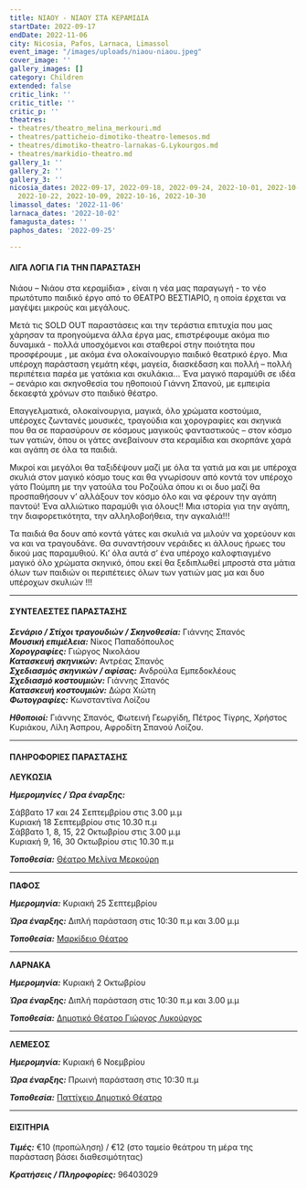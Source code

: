 ```yaml
---
title: ΝΙΑΟΥ - ΝΙΑΟΥ ΣΤΑ ΚΕΡΑΜΙΔΙΑ
startDate: 2022-09-17
endDate: 2022-11-06
city: Nicosia, Pafos, Larnaca, Limassol
event_image: "/images/uploads/niaou-niaou.jpeg"
cover_image: ''
gallery_images: []
category: Children
extended: false
critic_link: ''
critic_title: ''
critic_p: ''
theatres:
- theatres/theatro_melina_merkouri.md
- theatres/patticheio-dimotiko-theatro-lemesos.md
- theatres/dimotiko-theatro-larnakas-G.Lykourgos.md
- theatres/markidio-theatro.md
gallery_1: ''
gallery_2: ''
gallery_3: ''
nicosia_dates: 2022-09-17, 2022-09-18, 2022-09-24, 2022-10-01, 2022-10-08, 2022-10-15,
  2022-10-22, 2022-10-09, 2022-10-16, 2022-10-30
limassol_dates: '2022-11-06'
larnaca_dates: '2022-10-02'
famagusta_dates: ''
paphos_dates: '2022-09-25'

---
```

#### ΛΙΓΑ ΛΟΓΙΑ ΓΙΑ ΤΗΝ ΠΑΡΑΣΤΑΣΗ

Νιάου – Νιάου στα κεραμίδια» , είναι η νέα μας παραγωγή - το νέο πρωτότυπο παιδικό έργο από το ΘΕΑΤΡΟ ΒΕΣΤΙΑΡΙΟ, η οποία έρχεται να μαγέψει μικρούς και μεγάλους.

Μετά τις SOLD OUT παραστάσεις και την τεράστια επιτυχία που μας χάρησαν τα προηγούμενα άλλα έργα μας, επιστρέφουμε ακόμα πιο δυναμικά - πολλά υποσχόμενοι και σταθεροί στην ποιότητα που προσφέρουμε , με ακόμα ένα ολοκαίνουργιο παιδικό θεατρικό έργο. Μια υπέροχη παράσταση γεμάτη κέφι, μαγεία, διασκέδαση και πολλή – πολλή περιπέτεια παρέα με γατάκια και σκυλάκια... Ένα μαγικό παραμύθι σε ιδέα – σενάριο και σκηνοθεσία του ηθοποιού Γιάννη Σπανού, με εμπειρία δεκαεφτά χρόνων στο παιδικό θέατρο.

Επαγγελματικά, ολοκαίνουργια, μαγικά, όλο χρώματα κοστούμια, υπέροχες ζωντανές μουσικές, τραγούδια και χορογραφίες και σκηνικά που θα σε παρασύρουν σε κόσμους μαγικούς φανταστικούς – στον κόσμο των γατιών, όπου οι γάτες ανεβαίνουν στα κεραμίδια και σκορπάνε χαρά και αγάπη σε όλα τα παιδιά.

Μικροί και μεγάλοι θα ταξιδέψουν μαζί με όλα τα γατιά μα και με υπέροχα σκυλιά στον μαγικό κόσμο τους και θα γνωρίσουν από κοντά τον υπέροχο γάτο Πούμπη με την γατούλα του Ροζούλα όπου κι οι δυο μαζί θα προσπαθήσουν ν’ αλλάξουν τον κόσμο όλο και να φέρουν την αγάπη παντού! Ένα αλλιώτικο παραμύθι για όλους!! Μια ιστορία για την αγάπη, την διαφορετικότητα, την αλληλοβοήθεια, την αγκαλιά!!!

Τα παιδιά θα δουν από κοντά γάτες και σκυλιά να μιλούν να χορεύουν και να και να τραγουδάνε. Θα συναντήσουν νεράιδες κι άλλους ήρωες του δικού μας παραμυθιού. Κι’ όλα αυτά σ’ ένα υπέροχο καλοφτιαγμένο μαγικό όλο χρώματα σκηνικό, όπου εκεί θα ξεδιπλωθεί μπροστά στα μάτια όλων των παιδιών οι περιπέτειες όλων των γατιών μας μα και δυο υπέροχων σκυλιών !!!

***

#### ΣΥΝΤΕΛΕΣΤΕΣ ΠΑΡΑΣΤΑΣΗΣ

**_Σενάριο / Στίχοι τραγουδιών / Σκηνοθεσία:_** Γιάννης Σπανός  
**_Μουσική επιμέλεια:_** Νίκος Παπαδόπουλος  
**_Χορογραφίες:_** Γιώργος Νικολάου  
**_Κατασκευή σκηνικών:_** Αντρέας Σπανός  
**_Σχεδιασμός σκηνικών / αφίσας:_** Ανδρούλα Εμπεδοκλέους  
**_Σχεδιασμό κοστουμιών:_** Γιάννης Σπανός  
**_Κατασκευή κοστουμιών:_** Δώρα Χιώτη  
**_Φωτογραφίες:_** Κωνσταντίνα Λοίζου

**_Ηθοποιοί:_** Γιάννης Σπανός, Φωτεινή Γεωργίδη, Πέτρος Τίγρης, Χρήστος Κυριάκου, Λίλη Άσπρου, Αφροδίτη Σπανού Λοίζου.

***

#### ΠΛΗΡΟΦΟΡΙΕΣ ΠΑΡΑΣΤΑΣΗΣ

**ΛΕΥΚΩΣΙΑ**

**_Ημερομηνίες / Ώρα έναρξης:_**

Σάββατο 17 και 24 Σεπτεμβρίου στις 3.00 μ.μ  
Κυριακή 18 Σεπτεμβρίου στις 10.30 π.μ  
Σάββατο 1, 8, 15, 22 Οκτωβρίου στις 3.00 μ.μ  
Κυριακή 9, 16, 30 Οκτωβρίου στις 10.30 π.μ

**_Τοποθεσία:_** [Θέατρο Μελίνα Μερκούρη](?#map)

***

**ΠΑΦΟΣ**

**_Ημερομηνία:_** Κυριακή 25 Σεπτεμβρίου

**_Ώρα έναρξης:_** Διπλή παράσταση στις 10:30 π.μ και 3.00 μ.μ

**_Τοποθεσία:_** [Μαρκίδειο Θέατρο](?#map)

***

**ΛΑΡΝΑΚΑ**

**_Ημερομηνία:_** Κυριακή 2 Οκτωβρίου

**_Ώρα έναρξης:_** Διπλή παράσταση στις 10:30 π.μ και 3.00 μ.μ

**_Τοποθεσία:_** [Δημοτικό Θέατρο Γιώργος Λυκούργος](?#map)

***

**ΛΕΜΕΣΟΣ**

**_Ημερομηνία:_** Κυριακή 6 Νοεμβρίου

**_Ώρα έναρξης:_** Πρωινή παράσταση στις 10:30 π.μ

**_Τοποθεσία:_** [Παττίχειο Δημοτικό Θέατρο](?#map)

***

#### ΕΙΣΙΤΗΡΙΑ

**_Τιμές:_** €10 (προπώληση) / €12 (στο ταμείο θεάτρου τη μέρα της παράσταση βάσει διαθεσιμότητας)

**_Κρατήσεις / Πληροφορίες:_** 96403029